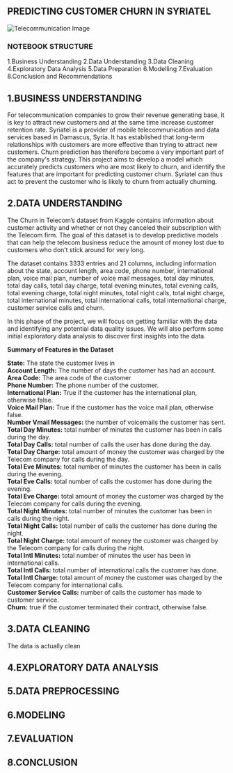 ## PREDICTING CUSTOMER CHURN IN SYRIATEL
![Telecommunication Image](https://github.com/VincentKiplangat/Predicting-customer-churn-for-SyrialTel/raw/main/Telecommunication.jpg)
### NOTEBOOK STRUCTURE
1.Business Understanding
2.Data Understanding
3.Data Cleaning
4.Exploratory Data Analysis
5.Data Preparation
6.Modelling
7.Evaluation
8.Conclusion and Recommendations

## 1.BUSINESS UNDERSTANDING
For telecommunication companies to grow their revenue generating base, it is key to attract new customers and at the same time increase customer retention rate. Syriatel is a provider of mobile telecommunication and data services based in Damascus, Syria. It has established that long-term relationships with customers are more effective than trying to attract new customers. Churn prediction has therefore become a very important part of the company's strategy. This project aims to develop a model which accurately predicts customers who are most likely to churn, and identify the features that are important for predicting customer churn. Syriatel can thus act to prevent the customer who is likely to churn from actually churning.

## 2.DATA UNDERSTANDING
The Churn in Telecom’s dataset from Kaggle contains information about customer activity and whether or not they canceled their subscription with the Telecom firm. The goal of this dataset is to develop predictive models that can help the telecom business reduce the amount of money lost due to customers who don’t stick around for very long.

The dataset contains 3333 entries and 21 columns, including information about the state, account length, area code, phone number, international plan, voice mail plan, number of voice mail messages, total day minutes, total day calls, total day charge, total evening minutes, total evening calls, total evening charge, total night minutes, total night calls, total night charge, total international minutes, total international calls, total international charge, customer service calls and churn.

In this phase of the project, we will focus on getting familiar with the data and identifying any potential data quality issues. We will also perform some initial exploratory data analysis to discover first insights into the data.

**Summary of Features in the Dataset**

**State:** The state the customer lives in  
**Account Length:** The number of days the customer has had an account.  
**Area Code:** The area code of the customer  
**Phone Number:** The phone number of the customer.  
**International Plan:** True if the customer has the international plan, otherwise false.  
**Voice Mail Plan:** True if the customer has the voice mail plan, otherwise false.  
**Number Vmail Messages:** the number of voicemails the customer has sent.  
**Total Day Minutes:** total number of minutes the customer has been in calls during the day.  
**Total Day Calls:** total number of calls the user has done during the day.  
**Total Day Charge:** total amount of money the customer was charged by the Telecom company for calls during the day.  
**Total Eve Minutes:** total number of minutes the customer has been in calls during the evening.  
**Total Eve Calls:** total number of calls the customer has done during the evening.  
**Total Eve Charge:** total amount of money the customer was charged by the Telecom company for calls during the evening.  
**Total Night Minutes:** total number of minutes the customer has been in calls during the night.  
**Total Night Calls:** total number of calls the customer has done during the night.  
**Total Night Charge:** total amount of money the customer was charged by the Telecom company for calls during the night.  
**Total Intl Minutes:** total number of minutes the user has been in international calls.  
**Total Intl Calls:** total number of international calls the customer has done.  
**Total Intl Charge:** total amount of money the customer was charged by the Telecom company for international calls.  
**Customer Service Calls:** number of calls the customer has made to customer service.  
**Churn:** true if the customer terminated their contract, otherwise false.  


## 3.DATA CLEANING
The data is actually clean 
## 4.EXPLORATORY DATA ANALYSIS
## 5.DATA PREPROCESSING
## 6.MODELING
## 7.EVALUATION
## 8.CONCLUSION
